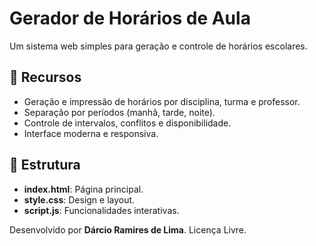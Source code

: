 # Gerador de Horários de Aula

Um sistema web simples para geração e controle de horários escolares.

## 🚀 Recursos
- Geração e impressão de horários por disciplina, turma e professor.
- Separação por períodos (manhã, tarde, noite).
- Controle de intervalos, conflitos e disponibilidade.
- Interface moderna e responsiva.

## 🧩 Estrutura
- **index.html**: Página principal.
- **style.css**: Design e layout.
- **script.js**: Funcionalidades interativas.

Desenvolvido por **Dárcio Ramires de Lima**. Licença Livre.
